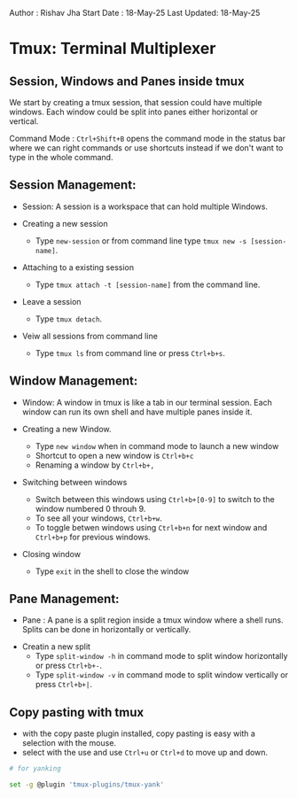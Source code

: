 Author : Rishav Jha
Start Date : 18-May-25
Last Updated: 18-May-25

# Tmux: Terminal Multiplexer

## Session, Windows and Panes inside tmux

We start by creating a tmux session, that session could have multiple windows. Each window could be split into panes either
horizontal or vertical.

Command Mode : `Ctrl+Shift+B` opens the command mode in the status bar where we can right commands or use shortcuts instead if we
don't want to type in the whole command.

## Session Management:

- Session: A session is a workspace that can hold multiple Windows.

* Creating a new session

  - Type `new-session` or from command line type `tmux new -s [session-name]`.

* Attaching to a existing session

  - Type `tmux attach -t [session-name]` from the command line.

* Leave a session

  - Type `tmux detach`.

* Veiw all sessions from command line
  - Type `tmux ls` from command line or press `Ctrl+b+s`.

## Window Management:

- Window: A window in tmux is like a tab in our terminal session. Each window can run its own shell and have multiple panes inside it.

* Creating a new Window.

  - Type `new window` when in command mode to launch a new window
  - Shortcut to open a new window is `Ctrl+b+c`
  - Renaming a window by `Ctrl+b+,`

* Switching between windows

  - Switch between this windows using `Ctrl+b+[0-9]` to switch to the window numbered 0 throuh 9.
  - To see all your windows, `Ctrl+b+w`.
  - To toggle betwen windows using `Ctrl+b+n` for next window and `Ctrl+b+p` for previous windows.

* Closing window
  - Type `exit` in the shell to close the window

## Pane Management:

- Pane : A pane is a split region inside a tmux window where a shell runs. Splits can be done in horizontally or vertically.

* Creatin a new split
  - Type `split-window -h` in command mode to split window horizontally or press `Ctrl+b+-`.
  - Type `split-window -v` in command mode to split window vertically or press `Ctrl+b+|`.

## Copy pasting with tmux

- with the copy paste plugin installed, copy pasting is easy with a selection with the mouse.
- select with the use and use `Ctrl+u` or `Ctrl+d` to move up and down.

```bash
# for yanking

set -g @plugin 'tmux-plugins/tmux-yank'
```

